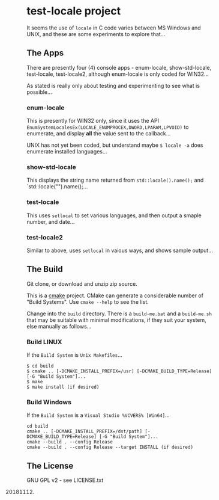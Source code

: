 # test-locale project

It seems the use of `locale` in C code varies between MS Windows and UNIX, and these are some experiments to explore that...

## The Apps

There are presently four (4) console apps - enum-locale, show-std-locale, test-locale, test-locale2, although enum-locale is only coded for WIN32...

As stated is really only about testing and experimenting to see what is possible...

### enum-locale

This is presently for WIN32 only, since it uses the API `EnumSystemLocalesEx(LOCALE_ENUMPROCEX,DWORD,LPARAM,LPVOID)` to enumerate, and display **all** the value sent to the callback...

UNIX has not yet been coded, but understand maybe `$ locale -a` does enumerate installed languages... 

### show-std-locale

This displays the string name returned from `std::locale().name();` and `std::locale("").name();...

### test-locale

This uses `setlocal` to set various languages, and then output a smaple number, and date...

### test-locale2

Similar to above, uses `setlocal` in vaious ways, and shows sample output...

## The Build

Git clone, or download and unzip zip source.

This is a [cmake](https://cmake.org/install/) project. CMake can generate a considerable number of "Build Systems". Use `cmake --help` to see the list.

Change into the `build` directory. There is a `build-me.bat` and a `build-me.sh` that may be suitable with minimal modifications, if they suit your system, else manually as follows...

### Build LINUX

If the `Build System` is `Unix Makefiles`...

```
$ cd build
$ cmake .. [-DCMAKE_INSTALL_PREFIX=/usr] [-DCMAKE_BUILD_TYPE=Release] [-G "Build System"]...
$ make
$ make install (if desired)
```

### Build Windows

If the `Build System` is a `Visual Studio %VCVERS% [Win64]`...

```
cd build
cmake .. [-DCMAKE_INSTALL_PREFIX=/dst/path] [-DCMAKE_BUILD_TYPE=Release] [-G "Build System"]...
cmake --build . --config Release
cmake --build . --config Release --target INSTALL (if desired)
```

## The License

GNU GPL v2 - see LICENSE.txt

20181112.
